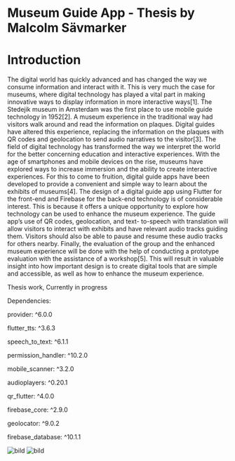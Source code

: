 # Museum Guide App - Thesis by Malcolm Sävmarker

# Introduction

The digital world has quickly advanced and has changed the way we consume
information and interact with it. This is very much the case for museums,
where digital technology has played a vital part in making innovative ways
to display information in more interactive ways[1]. The Stedejik museum in
Amsterdam was the first place to use mobile guide technology in 1952[2]. A
museum experience in the traditional way had visitors walk around and read the
information on plaques. Digital guides have altered this experience, replacing
the information on the plaques with QR codes and geolocation to send audio
narratives to the visitor[3].
The field of digital technology has transformed the way we interpret the
world for the better concerning education and interactive experiences. With
the age of smartphones and mobile devices on the rise, museums have explored
ways to increase immersion and the ability to create interactive experiences.
For this to come to fruition, digital guide apps have been developed to provide
a convenient and simple way to learn about the exhibits of museums[4].
The design of a digital guide app using Flutter for the front-end and Firebase
for the back-end technology is of considerable interest. This is because it offers
a unique opportunity to explore how technology can be used to enhance the
museum experience. The guide app’s use of QR codes, geolocation, and text-
to-speech with translation will allow visitors to interact with exhibits and have
relevant audio tracks guiding them. Visitors should also be able to pause and
resume these audio tracks for others nearby. Finally, the evaluation of the group
and the enhanced museum experience will be done with the help of conducting
a prototype evaluation with the assistance of a workshop[5]. This will result
in valuable insight into how important design is to create digital tools that are
simple and accessible, as well as how to enhance the museum experience.


Thesis work, Currently in progress

Dependencies: 

  provider: ^6.0.0
  
  flutter_tts: ^3.6.3
  
  speech_to_text: ^6.1.1
  
  permission_handler: ^10.2.0
  
  mobile_scanner: ^3.2.0
  
  audioplayers: ^0.20.1
  
  qr_flutter: ^4.0.0
  
  firebase_core: ^2.9.0
  
  geolocator: ^9.0.2
  
  firebase_database: ^10.1.1
  
![bild](https://user-images.githubusercontent.com/113364568/233158757-5a7fd3d4-ca93-4ad0-a6b3-12815e245abf.png)
![bild](https://user-images.githubusercontent.com/113364568/233158669-76ed096f-17dd-4d54-86c8-31c52bcbabb1.png)

